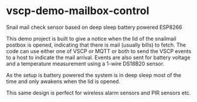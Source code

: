 # vscp-demo-mailbox-control
Snail mail check sensor based on deep sleep battery powered ESP8266

This demo project is built to give a notice when the lid of the snailmail postbox is opened, indicating that there is mail (usually bills) to fetch. The code can use either one of VSCP or MQTT or both to send the VSCP events to a host to indicate the mail arrival. Events are also sent for battery voltage and a temperature measurement using a 1-wire DS18B20 sensor.

As the setup is battery powered the system is in deep sleep most of the time and only awakens when the lid is opened.

This same design is perfect for wireless alarm sensors and PIR sensors etc.